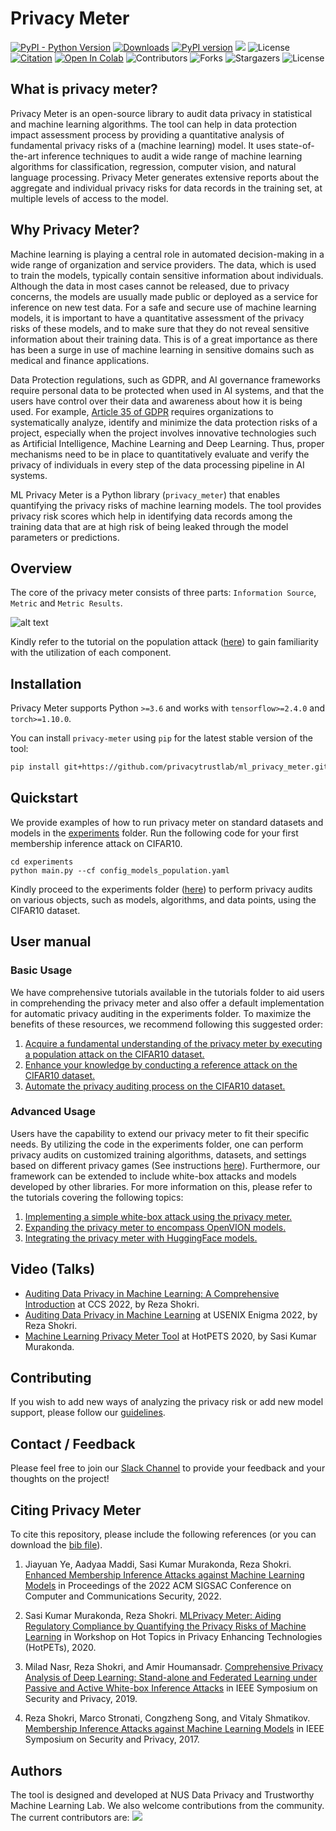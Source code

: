 # Privacy Meter

[![PyPI - Python Version](https://img.shields.io/badge/python-3.6%20%7C%203.7%20%7C%203.8-blue)](https://pypi.org/project/privacy-meter/)
[![Downloads](https://static.pepy.tech/badge/privacy-meter)](https://pepy.tech/project/privacy-meter)
[![PyPI version](https://img.shields.io/pypi/v/openfl)](https://pypi.org/project/privacy-meter/)
[<img src="https://img.shields.io/badge/slack-@privacy_meter-blue.svg?logo=slack">](https://join.slack.com/t/privacy-meter/shared_invite/zt-1oge6ovjq-SS4UZnBVB115Tx8Nn3TVhA)
![License](https://img.shields.io/github/license/privacytrustlab/ml_privacy_meter)
[![Citation](https://img.shields.io/badge/cite-citation-brightgreen)](https://arxiv.org/abs/2007.09339)
[![Open In Colab](https://colab.research.google.com/assets/colab-badge.svg)](https://colab.research.google.com/github/privacytrustlab/ml_privacy_meter/blob/master/docs/population_metric.ipynb)
![Contributors](https://img.shields.io/github/contributors/privacytrustlab/ml_privacy_meter?color=dark-green)
![Forks](https://img.shields.io/github/forks/privacytrustlab/ml_privacy_meter?style=social)
![Stargazers](https://img.shields.io/github/stars/privacytrustlab/ml_privacy_meter?style=social)
![License](https://img.shields.io/github/license/privacytrustlab/ml_privacy_meter)

## What is privacy meter?

Privacy Meter is an open-source library to audit data privacy in statistical and machine learning algorithms. The tool can help in data protection impact assessment process by providing a quantitative analysis of fundamental privacy risks of a (machine learning) model. It uses state-of-the-art inference techniques to audit a wide range of machine learning algorithms for classification, regression, computer vision, and natural language processing. Privacy Meter generates extensive reports about the aggregate and individual privacy risks for data records in the training set, at multiple levels of access to the model.

## Why Privacy Meter?

Machine learning is playing a central role in automated decision-making in a wide range of organization and service providers. The data, which is used to train the models, typically contain sensitive information about individuals. Although the data in most cases cannot be released, due to privacy concerns, the models are usually made public or deployed as a service for inference on new test data. For a safe and secure use of machine learning models, it is important to have a quantitative assessment of the privacy risks of these models, and to make sure that they do not reveal sensitive information about their training data. This is of a great importance as there has been a surge in use of machine learning in sensitive domains such as medical and finance applications.

Data Protection regulations, such as GDPR, and AI governance frameworks require personal data to be protected when used in AI systems, and that the users have control over their data and awareness about how it is being used. For example, [Article 35 of GDPR](https://gdpr-info.eu/art-35-gdpr/) requires organizations to systematically analyze, identify and minimize the data protection risks of a project, especially when the project involves innovative technologies such as Artificial Intelligence, Machine Learning and Deep Learning. Thus, proper mechanisms need to be in place to quantitatively evaluate and verify the privacy of individuals in every step of the data processing pipeline in AI systems.

ML Privacy Meter is a Python library (`privacy_meter`) that enables quantifying the privacy risks of machine learning models. The tool provides privacy risk scores which help in identifying data records among the training data that are at high risk of being leaked through the model parameters or predictions.

## Overview

The core of the privacy meter consists of three parts: `Information Source`, `Metric` and `Metric Results`.

![alt text](https://github.com/privacytrustlab/ml_privacy_meter/blob/master/source/_static/privacy_meter_architecture.png?raw=true)

Kindly refer to the tutorial on the population attack ([here](tutorials/population_metric.ipynb)) to gain familiarity with the utilization of each component.

## Installation

Privacy Meter supports Python `>=3.6` and works with `tensorflow>=2.4.0` and `torch>=1.10.0`.

You can install `privacy-meter` using `pip` for the latest stable version of the tool:

```bash
pip install git+https://github.com/privacytrustlab/ml_privacy_meter.git
```

<!-- ```bash
pip install privacy-meter
``` -->

<!-- Alternatively, one can install it via conda:

```bash
conda install privacy-meter
``` -->

## Quickstart

We provide examples of how to run privacy meter on standard datasets and models in the [experiments](experiments/) folder. Run the following code for your first membership inference attack on CIFAR10.

```
cd experiments
python main.py --cf config_models_population.yaml
```

Kindly proceed to the experiments folder ([here](experiments/)) to perform privacy audits on various objects, such as models, algorithms, and data points, using the CIFAR10 dataset.

## User manual

### Basic Usage

We have comprehensive tutorials available in the tutorials folder to aid users in comprehending the privacy meter and also offer a default implementation for automatic privacy auditing in the experiments folder. To maximize the benefits of these resources, we recommend following this suggested order:

1. [Acquire a fundamental understanding of the privacy meter by executing a population attack on the CIFAR10 dataset.](tutorials/population_metric.ipynb)
2. [Enhance your knowledge by conducting a reference attack on the CIFAR10 dataset.](tutorials/reference_metric.ipynb)
3. [Automate the privacy auditing process on the CIFAR10 dataset.](experiments/)

### Advanced Usage

Users have the capability to extend our privacy meter to fit their specific needs. By utilizing the code in the experiments folder, one can perform privacy audits on customized training algorithms, datasets, and settings based on different privacy games (See instructions [here](experiments/README.md)). Furthermore, our framework can be extended to include white-box attacks and models developed by other libraries. For more information on this, please refer to the tutorials covering the following topics:

1. [Implementing a simple white-box attack using the privacy meter.](tutorials/white_box_attack.ipynb)
2. [Expanding the privacy meter to encompass OpenVION models.](tutorials/openvino_models.ipynb)
3. [Integrating the privacy meter with HuggingFace models.](tutorials/hf_causal_language_models.ipynb)

## Video (Talks)

- [Auditing Data Privacy in Machine Learning: A Comprehensive Introduction](https://www.sigsac.org/ccs/CCS2022/workshops/workshops.html#:~:text=Auditing%20Data%20Privacy%20in%20Machine%20Learning%3A%20A%20Comprehensive%20Introduction) at CCS 2022, by Reza Shokri.
- [Auditing Data Privacy in Machine Learning](https://youtu.be/sqCd5A1UTrQ) at USENIX Enigma 2022, by Reza Shokri.
- [Machine Learning Privacy Meter Tool](https://youtu.be/DWqnKNZTz10) at HotPETS 2020, by Sasi Kumar Murakonda.

## Contributing

If you wish to add new ways of analyzing the privacy risk or add new model support, please follow our [guidelines](CONTRIBUTING.md).

## Contact / Feedback

Please feel free to join our [Slack Channel](https://join.slack.com/t/privacy-meter/shared_invite/zt-1oge6ovjq-SS4UZnBVB115Tx8Nn3TVhA) to provide your feedback and your thoughts on the project!

## Citing Privacy Meter

To cite this repository, please include the following references (or you can download the [bib file](CITATION.bib)).

1. Jiayuan Ye, Aadyaa Maddi, Sasi Kumar Murakonda, Reza Shokri. [Enhanced Membership Inference Attacks against Machine Learning Models](https://arxiv.org/pdf/2111.09679.pdf) in Proceedings of the 2022 ACM SIGSAC Conference on Computer and Communications Security, 2022.

2. Sasi Kumar Murakonda, Reza Shokri. [MLPrivacy Meter: Aiding Regulatory Compliance by Quantifying the Privacy Risks of Machine Learning](https://arxiv.org/pdf/2007.09339.pdf) in Workshop on Hot Topics in Privacy Enhancing Technologies (HotPETs), 2020.

3. Milad Nasr, Reza Shokri, and Amir Houmansadr. [Comprehensive Privacy Analysis of Deep Learning: Stand-alone and Federated Learning under Passive and Active White-box Inference Attacks](https://www.comp.nus.edu.sg/~reza/files/Shokri-SP2019.pdf) in IEEE Symposium on Security and Privacy, 2019.

4. Reza Shokri, Marco Stronati, Congzheng Song, and Vitaly Shmatikov. [Membership Inference Attacks against Machine Learning Models](https://www.comp.nus.edu.sg/~reza/files/Shokri-SP2017.pdf) in IEEE Symposium on Security and Privacy, 2017.

## Authors

The tool is designed and developed at NUS Data Privacy and Trustworthy Machine Learning Lab. We also welcome contributions from the community. The current contributors are:
<a href="https://github.com/privacytrustlab/ml_privacy_meter/graphs/contributors">
  <img src="https://contrib.rocks/image?repo=privacytrustlab/ml_privacy_meter" />
</a>
<!-- ![alt text](https://contrib.rocks/image?repo=privacytrustlab/ml_privacy_meter) -->
